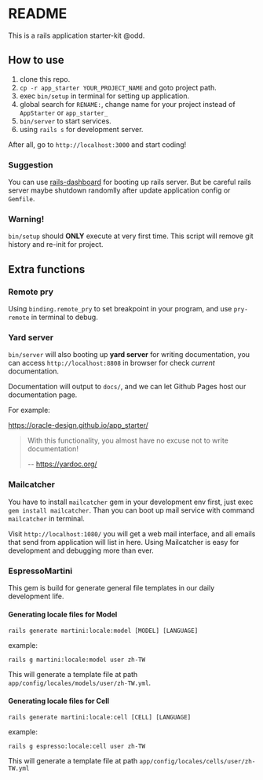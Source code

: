 # README

This is a rails application starter-kit @odd.

## How to use

1. clone this repo.
2. `cp -r app_starter YOUR_PROJECT_NAME` and goto project path.
3. exec `bin/setup` in terminal for setting up application.
4. global search for `RENAME:`, change name for your project instead of `AppStarter` or `app_starter_`
5. `bin/server` to start services.
6. using `rails s` for development server.

After all, go to `http://localhost:3000` and start coding!

### Suggestion

You can use [rails-dashboard](https://www.npmjs.com/package/rails-dashboard) for booting up rails server. But be careful rails server maybe shutdown randomlly after update application config or `Gemfile`.

### Warning!

`bin/setup` should **ONLY** execute at very first time. This script will remove git history and re-init for project.

## Extra functions

### Remote pry

Using `binding.remote_pry` to set breakpoint in your program, and use `pry-remote` in terminal to debug.

### Yard server

`bin/server` will also booting up **yard server** for writing documentation, you can access `http://localhost:8808` in browser for check _current_ documentation.

Documentation will output to `docs/`, and we can let Github Pages host our documentation page.

For example:

https://oracle-design.github.io/app_starter/

> With this functionality, you almost have no excuse not to write documentation!
>
> -- https://yardoc.org/

### Mailcatcher

You have to install `mailcatcher` gem in your development env first, just exec `gem install mailcatcher`. Than you can boot up mail service with command `mailcatcher` in terminal.

Visit `http://localhost:1080/` you will get a web mail interface, and all emails that send from application will list in here. Using Mailcatcher is easy for development and debugging more than ever.

### EspressoMartini

This gem is build for generate general file templates in our daily development life.

#### Generating locale files for Model

`rails generate martini:locale:model [MODEL] [LANGUAGE]`

example:

`rails g martini:locale:model user zh-TW`

This will generate a template file at path `app/config/locales/models/user/zh-TW.yml`.

#### Generating locale files for Cell

`rails generate martini:locale:cell [CELL] [LANGUAGE]`

example:

`rails g espresso:locale:cell user zh-TW`

This will generate a template file at path `app/config/locales/cells/user/zh-TW.yml`
